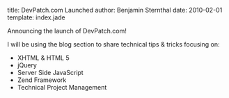 title: DevPatch.com Launched
author: Benjamin Sternthal
date: 2010-02-01
template: index.jade

Announcing the launch of DevPatch.com!

I will be using the blog section to share technical tips & tricks focusing on:

* XHTML & HTML 5
* jQuery
* Server Side JavaScript
* Zend Framework
* Technical Project Management
